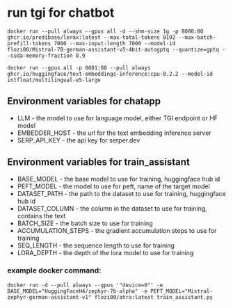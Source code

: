 # run tgi for chatbot
```
docker run --pull always --gpus all -d --shm-size 1g -p 8080:80 ghcr.io/predibase/lorax:latest --max-total-tokens 8192 --max-batch-prefill-tokens 7000 --max-input-length 7000 --model-id flozi00/Mistral-7B-german-assistant-v5-4bit-autogptq --quantize=gptq --cuda-memory-fraction 0.9
```

```
docker run --gpus all -p 8081:80 --pull always ghcr.io/huggingface/text-embeddings-inference:cpu-0.2.2 --model-id intfloat/multilingual-e5-large
```

## Environment variables for chatapp

* LLM - the model to use for language model, either TGI endpoint or HF model
* EMBEDDER_HOST - the url for the text embedding inference server
* SERP_API_KEY - the api key for serper.dev


## Environment variables for train_assistant

* BASE_MODEL - the base model to use for training, huggingface hub id
* PEFT_MODEL - the model to use for peft, name of the target model
* DATASET_PATH - the path to the dataset to use for training, huggingface hub id
* DATASET_COLUMN - the column in the dataset to use for training, contains the text
* BATCH_SIZE - the batch size to use for training
* ACCUMULATION_STEPS - the gradient accumulation steps to use for training
* SEQ_LENGTH - the sequence length to use for training
* LORA_DEPTH - the depth of the lora model to use for training

### example docker command:

```
docker run -d --pull always --gpus '"device=0"' -e BASE_MODEL="HuggingFaceH4/zephyr-7b-alpha" -e PEFT_MODEL="Mistral-zephyr-german-assistant-v1" flozi00/atra:latest train_assistant.py
```